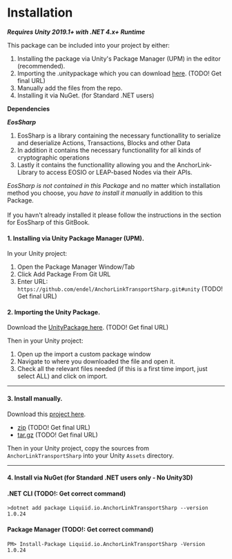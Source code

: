 # Installation

_**Requires Unity 2019.1+ with .NET 4.x+ Runtime**_

This package can be included into your project by either:

1. Installing the package via Unity's Package Manager (UPM) in the editor (recommended).
2. Importing the .unitypackage which you can download [here](https://github.com/orgs/liquiidio/packages?repo\_name=AnchorLinkTransportSharp). (TODO! Get final URL)
3. Manually add the files from the repo.
4. Installing it via NuGet. (for Standard .NET users)

**Dependencies**

_**EosSharp**_

1. EosSharp is a library containing the necessary functionallity to serialize and deserialize Actions, Transactions, Blocks and other Data
2. In addition it contains the necessary functionallity for all kinds of cryptographic operations
3. Lastly it contains the functionallity allowing you and the AnchorLink-Library to access EOSIO or LEAP-based Nodes via their APIs.

_EosSharp is not contained in this Package_ and no matter which installation method you choose, you _have to install it manually_ in addition to this Package. \
\
If you havn't already installed it please follow the instructions in the section for EosSharp of this GitBook.

#### 1. Installing via Unity Package Manager (UPM).

In your Unity project:

1. Open the Package Manager Window/Tab
2. Click Add Package From Git URL
3. Enter URL: `https://github.com/endel/AnchorLinkTransportSharp.git#unity` (TODO! Get final URL)

#### 2. Importing the Unity Package.

Download the [UnityPackage here](https://github.com/orgs/liquiidio/packages?repo\_name=AnchorLinkTransportSharp). (TODO! Get final URL)

Then in your Unity project:

1. Open up the import a custom package window
2. Navigate to where you downloaded the file and open it.
3. Check all the relevant files needed (if this is a first time import, just select ALL) and click on import.

***

#### 3. Install manually.

Download this [project here](https://github.com/liquiidio/AnchorLinkTransportSharp/releases).

* [zip](https://github.com/orgs/liquiidio/packages?repo\_name=AnchorLinkTransportSharp) (TODO! Get final URL)
* [tar.gz](https://github.com/orgs/liquiidio/packages?repo\_name=AnchorLinkTransportSharp) (TODO! Get final URL)

Then in your Unity project, copy the sources from `AnchorLinkTransportSharp` into your Unity `Assets` directory.

***

#### 4. Install via NuGet (for Standard .NET users only - No Unity3D)

#### .NET CLI (TODO!: Get correct command)

`>dotnet add package Liquiid.io.AnchorLinkTransportSharp --version 1.0.24`

#### Package Manager (TODO!: Get correct command)

`PM> Install-Package Liquiid.io.AnchorLinkTransportSharp -Version 1.0.24`
